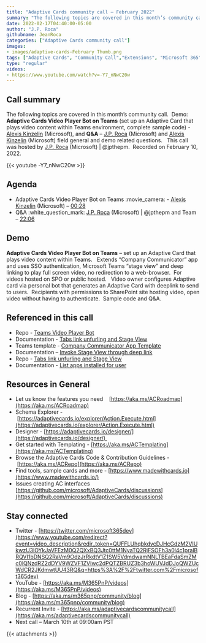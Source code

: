```yaml
---
title: "Adaptive Cards community call – February 2022"
summary: "The following topics are covered in this month’s community call.  Demo:  Adaptive Cards Video Player Bot on Teams (set up an Adaptive Card that plays video content within Teams environment, complete sample code) - Alexis Kinzelin (Microsoft), and Q&A – J.P. Roca (Microsoft) and Alexis Kinzelin (Microsoft) field general and demo related questions.   This call was hosted by J.P. Roca (Microsoft) | @jpthepm.  Recorded on February 10, 2022."
date: 2022-02-17T04:40:00-05:00
author: "J.P. Roca"
githubname: JeanRoca
categories: ["Adaptive Cards community call"]
images:
- images/adaptive-cards-February Thumb.png
tags: ["Adaptive Cards", "Community Call","Extensions", "Microsoft 365"]
type: "regular"
videos:
- https://www.youtube.com/watch?v=-Y7_nNwC20w
---
```


## Call summary

The following topics are covered in this month’s community call.  Demo:  **Adaptive Cards Video Player Bot on Teams** (set up an Adaptive Card that plays video content within Teams environment, complete sample code) - [Alexis Kinzelin](https://www.linkedin.com/in/alexis-kinzelin-214b6b20/) (Microsoft), and **Q&A** – [J.P. Roca](https://twitter.com/jpthepm) (Microsoft) and [Alexis Kinzelin](https://www.linkedin.com/in/alexis-kinzelin-214b6b20/) (Microsoft) field general and demo related questions.   This call was hosted by [J.P. Roca](https://twitter.com/jpthepm) (Microsoft) | @jpthepm.  Recorded on February 10, 2022.

{{< youtube -Y7_nNwC20w >}}

## Agenda

*   Adaptive Cards Video Player Bot on Teams :movie\_camera: - [Alexis Kinzelin](https://www.linkedin.com/in/alexis-kinzelin-214b6b20/) (Microsoft) – [00:28](https://youtu.be/-Y7_nNwC20w?t=28)
*   Q&A :white\_question\_mark: [J.P. Roca](https://twitter.com/jpthepm) (Microsoft) | @jpthepm and Team – [22:06](https://youtu.be/-Y7_nNwC20w?t=1326)

## Demo

**Adaptive Cards Video Player Bot on Teams** – set up an Adaptive Card that plays video content within Teams.   Extends “Company Communicator” app and uses SSO authentication, Microsoft Teams “stage view” and deep linking to play full screen video, no redirection to a web-browser.  For videos hosted on SPO or public hosted.   Video owner configures Adaptive card via personal bot that generates an Adaptive Card with deeplink to send to users.  Recipients with permissions to SharePoint site hosting video, open video without having to authenticate.  Sample code and Q&A. 

## Referenced in this call

*   Repo - [Teams Video Player Bot](https://github.com/officedev/Teams-Video-Player-Bot) 
*   Documentation - [Tabs link unfurling and Stage View](https://docs.microsoft.com/microsoftteams/platform/tabs/tabs-link-unfurling) 
*   Teams template - [Company Communicator App Template](https://github.com/OfficeDev/microsoft-teams-apps-company-communicator) 
*   Documentation – [Invoke Stage View through deep link](https://docs.microsoft.com/microsoftteams/platform/tabs/tabs-link-unfurling#invoke-stage-view-through-deep-link) 
*   Repo - [Tabs link unfurling and Stage View](https://github.com/MicrosoftDocs/msteams-docs/blob/main/msteams-platform/tabs/tabs-link-unfurling.md) 
*   Documentation - [List apps installed for user](https://docs.microsoft.com/graph/api/userteamwork-list-installedapps?view=graph-rest-1.0&tabs=http) 

## Resources in General

*   Let us know the features you need    [https://aka.ms/ACRoadmap](https://aka.ms/ACRoadmap)
*   Schema Explorer - [https://adaptivecards.io/explorer/Action.Execute.html](https://adaptivecards.io/explorer/Action.Execute.html)
*   Designer - [https://adaptivecards.io/designer/](https://adaptivecards.io/designer/) 
*   Get started with Templating - [https://aka.ms/ACTemplating](https://aka.ms/ACTemplating)
*   Browse the Adaptive Cards Code & Contribution Guidelines - [https://aka.ms/ACRepo](https://aka.ms/ACRepo)
*   Find tools, sample cards and more - [https://www.madewithcards.io](https://www.madewithcards.io/)
*   Issues creating AC interfaces   [https://github.com/microsoft/AdaptiveCards/discussions](https://github.com/microsoft/AdaptiveCards/discussions)

## Stay connected

*   Twitter - [https://twitter.com/microsoft365dev](https://www.youtube.com/redirect?event=video_description&redir_token=QUFFLUhqbkdvcDJHcGdzM2VIUkwzU3lOYkJaVFEzM0Q2QXxBQ3Jtc0ttM1NyaTQ2RjFSOFh3a0l4c1pralBRQVI1bDNSQ2RaVm9OdzJrRkdtV1Z1SW5VdmdwamNNLTBEaFdaSmZMc0lQNzdRZ2dDYV9WZVF1ZVIwc2dPQTZBRUZ3b3hoWUVJdDJoQWZUcWdCR2JKdmwtUU43RQ&q=https%3A%2F%2Ftwitter.com%2Fmicrosoft365dev)​
*   YouTube - [https://aka.ms/M365PnP/videos](https://aka.ms/M365PnP/videos)​
*   Blog - [https://aka.ms/m365pnp/community/blog](https://aka.ms/m365pnp/community/blog)
*   Recurrent Invite - [https://aka.ms/adaptivecardscommunitycall](https://aka.ms/adaptivecardscommunitycall)
*   Next call – March 10th at 09:00am PST

{{< attachments >}}
